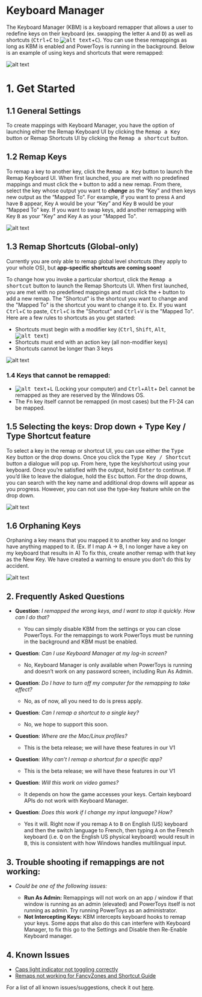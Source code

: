 # Keyboard Manager 

The Keyboard Manager (KBM) is a keyboard remapper that allows a user to redefine keys on their keyboard (ex. swapping the letter <kbd>A</kbd> and <kbd>D</kbd>) as well as shortcuts (<kbd>Ctrl</kbd>+<kbd>C</kbd> to <kbd>![alt text][winlogo]</kbd>+<kbd>C</kbd>). You can use these remappings as long as KBM is enabled and PowerToys is running in the background. Below is an example of using keys and shortcuts that were remapped:

![alt text][example]

# 1. Get Started  

## 1.1 General Settings
To create mappings with Keyboard Manager, you have the option of launching either the Remap Keyboard UI by clicking the <kbd>Remap a Key</kbd> button or Remap Shortcuts UI by clicking the <kbd>Remap a shortcut</kbd> button.


## 1.2 Remap Keys
To remap a key to another key, click the <kbd>Remap a Key</kbd> button to launch the Remap Keyboard UI. When first launched, you are met with no predefined mappings and must click the <kbd>+</kbd> button to add a new remap. From there, select the key whose output you want to ***change*** as the “Key” and then keys new output as the “Mapped To”. For example, if you want to press <kbd>A</kbd> and have <kbd>B</kbd>  appear, Key <kbd>A</kbd> would be your “Key” and Key <kbd>B</kbd> would be your “Mapped To" key. If you want to swap keys, add another remapping with Key <kbd>B</kbd> as your "Key" and Key <kbd>A</kbd> as your "Mapped To".

![alt text][remapkey]

## 1.3 Remap Shortcuts (Global-only)
Currently you are only able to remap global level shortcuts (they apply to your whole OS), but **app-specific shortcuts are coming soon!**

To change how you invoke a particular shortcut, click the <kbd>Remap a shortcut</kbd> button to
launch the Remap Shortcuts UI. When first launched, you are met with no predefined mappings and must click the <kbd>+</kbd> button to add a new remap. The "Shortcut" is the shortcut you want to change and the "Mapped To" is the shortcut you want to change it
to. Ex. If you want <kbd>Ctrl</kbd>+<kbd>C</kbd> to paste, <kbd>Ctrl</kbd>+<kbd>C</kbd> is the "Shortcut" and <kbd>Ctrl</kbd>+<kbd>V</kbd> is the "Mapped To". Here are a few rules to shortcuts as you get started:
   
- Shortcuts must begin with a modifier key (<kbd>Ctrl</kbd>, <kbd>Shift</kbd>, <kbd>Alt</kbd>, <kbd>![alt text][winlogo]</kbd>)
- Shortcuts must end with an action key (all non-modifier keys) 
- Shortcuts cannot be longer than 3 keys  

![alt text][remapshort]

### 1.4 Keys that cannot be remapped:


- <kbd>![alt text][winlogo]</kbd>+<kbd>L</kbd> (Locking your computer) and <kbd>Ctrl</kbd>+<kbd>Alt</kbd>+ <kbd>Del</kbd> cannot be remapped as they are reserved by the Windows OS.
- The <kbd>Fn</kbd> key itself cannot be remapped (in most cases) but the F1-24 can be mapped.


## 1.5 Selecting the keys: Drop down + Type Key / Type Shortcut feature  
To select a key in the remap or shortcut UI, you can use either the <kbd>Type Key</kbd> button or the drop downs. Once you click the <kbd>Type Key / Shortcut</kbd> button a dialogue will pop up. From here, type the key/shortcut using your keyboard. Once you’re satisfied with the output, hold <kbd>Enter</kbd> to continue. If you’d like to leave the dialogue, hold the <kbd>Esc</kbd> button. For the drop downs, you can search with the key name and additional drop downs will appear as you progress. However, you can not use the type-key feature while on the drop down. 

![alt text][dropdowntypekey]

## 1.6 Orphaning Keys
Orphaning a key means that you mapped it to another key and no longer have anything mapped to it. (Ex. If I map A -> B, I no longer have a key on my keyboard that results in A) To fix this, create another remap with that key as the New Key. We have created a warning to ensure you don't do this by accident.

![alt text][orphaned]

## 2. Frequently Asked Questions

- **Question**: *I remapped the wrong keys, and I want to stop it quickly. How can I do that?*
  - You can simply disable KBM from the settings or you can close PowerToys. For the remappings to work PowerToys must be running in the background and KBM must be enabled.

- **Question**: *Can I use Keyboard Manager at my log-in screen?*
  - No, Keyboard Manager is only available when PowerToys is running and doesn’t work on any password screen, including Run As Admin.

- **Question**: *Do I have to turn off my computer for the remapping to take effect?*
  - No, as of now, all you need to do is press apply.

- **Question**: *Can I remap a shortcut to a single key?*
  - No, we hope to support this soon.

- **Question**: *Where are the Mac/Linux profiles?*
  - This is the beta release; we will have these features in our V1

- **Question**: *Why can’t I remap a shortcut for a specific app?*
  - This is the beta release; we will have these features in our V1

- **Question**: *Will this work on video games?*
  - It depends on how the game accesses your keys. Certain keyboard APIs do not work with Keyboard Manager.

- **Question**: *Does  this work if I change my input language? How?*
  - Yes it will. Right now if you remap <kbd>A</kbd> to <kbd>B</kbd> on English (US) keyboard and then the switch language to French, then typing <kbd>A</kbd> on the French keyboard (i.e. <kbd>Q</kbd> on the English US physical keyboard) would result in <kbd>B</kbd>, this is consistent with how Windows handles multilingual input. 

## 3. Trouble shooting if remappings are not working:

   - *Could be one of the following issues:*
     
     - **Run As Admin:** Remappings will not work on an app / window if that window is running as an admin (elevated) and PowerToys itself is not running as admin. Try running PowerToys as an administrator.
     - **Not Intercepting Keys:** KBM intercepts keyboard hooks to remap your keys. Some apps that also do this can interfere with Keyboard Manager, to fix this go to the Settings and Disable then Re-Enable Keyboard manager.

## 4. Known Issues
- [Caps light indicator not toggling correctly](https://github.com/microsoft/PowerToys/issues/1692)
- [Remaps not working for FancyZones and Shortcut Guide](https://github.com/microsoft/PowerToys/issues/3079)

For a list of all known issues/suggestions, check it out
[here](https://github.com/microsoft/PowerToys/issues?q=is%3Aopen+is%3Aissue+label%3A%22Product-Keyboard+Shortcut+Manager%22).

[example]: ../../../doc/images/keyboardmanager/example.gif "Example"
[remapkey]: ../../../doc/images/keyboardmanager/remapkeyboard_both.gif "Remap a Key"
[remapshort]: ../../../doc/images/keyboardmanager/remapshort_both.gif "Remap a Shortcut"
[dropdowntypekey]: ../../../doc/images/keyboardmanager/dropdownstypekey.gif "Drop-downs and Type Features"
[orphaned]: ../../../doc/images/keyboardmanager/orphanedkey.gif "Orphaned key warning"
[winlogo]: ../../../doc/images/keyboardmanager/winkey.png 
